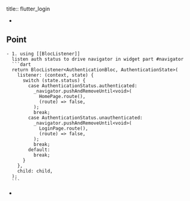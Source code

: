 title:: flutter_login

-
## Point
	- 1. using [[BlocListener]]
	  listen auth status to drive navigator in widget part #navigator
	  ```dart
	  return BlocListener<AuthenticationBloc, AuthenticationState>(
	    listener: (context, state) {
	      switch (state.status) {
	        case AuthenticationStatus.authenticated:
	          _navigator.pushAndRemoveUntil<void>(
	            HomePage.route(),
	            (route) => false,
	          );
	          break;
	        case AuthenticationStatus.unauthenticated:
	          _navigator.pushAndRemoveUntil<void>(
	            LoginPage.route(),
	            (route) => false,
	          );
	          break;
	        default:
	          break;
	      }
	    },
	    child: child,
	  );
	  ```
-